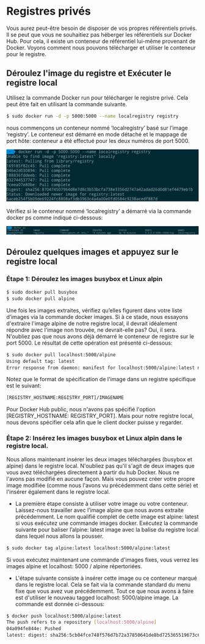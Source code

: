 # Registres privés

Vous aurez peut-être besoin de disposer de vos propres référentiels privés. Il se peut que vous ne souhaitiez pas héberger les référentiels sur Docker Hub. Pour cela, il existe un conteneur de référentiel lui-même provenant de Docker. Voyons comment nous pouvons télécharger et utiliser le conteneur pour le registre.

## Déroulez l'image du registre et Exécuter le registre local
Utilisez la commande Docker run pour télécharger le registre privé. Cela peut être fait en utilisant la commande suivante.
```sh
$ sudo docker run -d -p 5000:5000 --name localregistry registry
```
nous commençons un conteneur nommé ‘localregistry’ basé sur l’image ‘registry’. Le conteneur est démarré en mode détaché et le mappage de port hôte: conteneur a été effectué pour les deux numéros de port 5000.

![](newreg.png)

Vérifiez si le conteneur nommé ‘localregistry’ a démarré via la commande docker ps comme indiqué ci-dessous:

![](ps.png)

## Déroulez quelques images et appuyez sur le registre local

### Étape 1: Déroulez les images busybox et Linux alpin
```sh
$ sudo docker pull busybox
$ sudo docker pull alpine
```
Une fois les images extraites, vérifiez qu’elles figurent dans votre liste d’images via la commande docker images.
Si à ce stade, nous essayons d'extraire l'image alpine de notre registre local, il devrait idéalement répondre avec l'image non trouvée, ne devrait-elle pas? Oui, il sera. N'oubliez pas que nous avons déjà démarré le conteneur de registre sur le port 5000. Le résultat de cette opération est présenté ci-dessous:
```sh
$ sudo docker pull localhost:5000/alpine
Using default tag: latest
Error response from daemon: manifest for localhost:5000/alpine:latest not found
```
Notez que le format de spécification de l'image dans un registre spécifique est le suivant:
```sh
[REGISTRY_HOSTNAME:REGISTRY_PORT]/IMAGENAME
```
Pour Docker Hub public, nous n'avons pas spécifié l'option [REGISTRY_HOSTNAME: REGISTRY_PORT]. Mais pour notre registre local, nous devons spécifier cela afin que le client docker puisse y regarder.

### Étape 2: Insérez les images busybox et Linux alpin dans le registre local.
Nous allons maintenant insérer les deux images téléchargées (busybox et alpine) dans le registre local. N'oubliez pas qu'il s'agit de deux images que vous avez téléchargées directement à partir du hub Docker. Nous ne l'avons pas modifié en aucune façon. Mais vous pouvez créer votre propre image modifiée (comme nous l'avons vu précédemment dans cette série) et l'insérer également dans le registre local.

* La première étape consiste à utiliser votre image ou votre conteneur. Laissez-nous travailler avec l’image alpine que nous avons extraite précédemment. Le nom qualifié complet de cette image est alpine: latest si vous exécutez une commande images docker. Exécutez la commande suivante pour baliser l’alpine: latest image avec la balise du registre local dans lequel nous allons la pousser.
```sh
$ sudo docker tag alpine:latest localhost:5000/alpine:latest
```
Si vous exécutez maintenant une commande d'images fixes, vous verrez les images alpine et localhost: 5000 / alpine répertoriées.

* L'étape suivante consiste à insérer cette image ou ce conteneur marqué dans le registre local.
Cela se fait via la commande standard du menu fixe que vous avez vue précédemment. Tout ce que nous avons à faire est d'utiliser le nouveau tagged localhost: 5000/alpine image. La commande est donnée ci-dessous:
```sh
$ docker push localhost:5000/alpine:latest
The push refers to a repository [localhost:5000/alpine]
04a094fe844e: Pushed
latest: digest: sha256:5cb04fce748f576d7b72a37850641de8bd725365519673c643ef2d14819b42c6 size: 528
```








